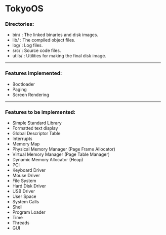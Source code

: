 # TokyoOS

### Directories:
- bin/      : The linked binaries and disk images.
- lib/      : The compiled object files.
- log/      : Log files.
- src/      : Source code files.
- utils/    : Utilities for making the final disk image.

---

### Features implemented:
- Bootloader
- Paging
- Screen Rendering

---

### Features to be implemented:
- Simple Standard Library
- Formatted text display
- Global Descriptor Table
- Interrupts
- Memory Map
- Physical Memory Manager (Page Frame Allocator)
- Virtual Memory Manager (Page Table Manager)
- Dynamic Memory Allocator (Heap)
- PCI
- Keyboard Driver
- Mouse Driver
- File System
- Hard Disk Driver
- USB Driver
- User Space
- System Calls
- Shell
- Program Loader
- Time
- Threads
- GUI